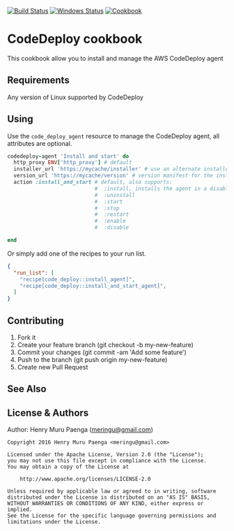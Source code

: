 [![Build Status](https://travis-ci.org/meringu/code_deploy.svg?branch=master)](https://travis-ci.org/meringu/code_deploy)
[![Windows Status](https://ci.appveyor.com/api/projects/status/3521roy83j836c9s?svg=true)](https://ci.appveyor.com/project/meringu/code-deploy)
[![Cookbook](https://img.shields.io/cookbook/v/code_deploy.svg)](https://supermarket.chef.io/cookbooks/code_deploy)

# CodeDeploy cookbook

This cookbook allow you to install and manage the AWS CodeDeploy agent

## Requirements

Any version of Linux supported by CodeDeploy

## Using

Use the `code_deploy_agent` resource to manage the CodeDeploy agent, all
attributes are optional.

```ruby
codedeploy-agent 'Install and start' do
  http_proxy ENV['http_proxy'] # default
  installer_url 'https://mycache/installer' # use an alternate installer
  version_url 'https://mycache/version' # version manifest for the installer_url
  action :install_and_start # default, also supports:
                            #  :install, installs the agent in a disabled state
                            #  :uninstall
                            #  :start
                            #  :stop
                            #  :restart
                            #  :enable
                            #  :disable

end
```

Or simply add one of the recipes to your run list.

```json
{
  "run_list": [
    "recipe[code_deploy::install_agent]",
    "recipe[code_deploy::install_and_start_agent]",
  ]
}
```

## Contributing

  1. Fork it
  2. Create your feature branch (git checkout -b my-new-feature)
  3. Commit your changes (git commit -am 'Add some feature')
  4. Push to the branch (git push origin my-new-feature)
  5. Create new Pull Request

## See Also


## License & Authors

Author: Henry Muru Paenga (meringu@gmail.com)

```
Copyright 2016 Henry Muru Paenga <meringu@gmail.com>

Licensed under the Apache License, Version 2.0 (the "License");
you may not use this file except in compliance with the License.
You may obtain a copy of the License at

    http://www.apache.org/licenses/LICENSE-2.0

Unless required by applicable law or agreed to in writing, software
distributed under the License is distributed on an "AS IS" BASIS,
WITHOUT WARRANTIES OR CONDITIONS OF ANY KIND, either express or implied.
See the License for the specific language governing permissions and
limitations under the License.
```
